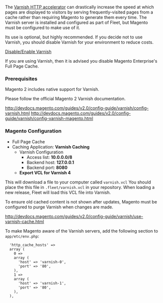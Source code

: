 The [Varnish HTTP accelerator](https://www.varnish-cache.org/) can drastically increase the speed at which pages are displayed to visitors by serving frequently-visited pages from a cache rather than requiring Magento to generate them every time. The Varnish server is installed and configured as part of Fleet, but Magento must be configured to make use of it.

Its use is optional, but highly recommended.
If you decide not to use Varnish, you should disable Varnish for your environment to reduce costs.

[Disable/Enable Varnish](/how-to/manage-environments/#enabling-and-disabling-varnish-for-an-environment)

If you are using Varnish, then it is advised you disable Magento Enterprise's Full Page Cache.

### Prerequisites

Magento 2 includes native support for Varnish.

Please follow the official Magento 2 Varnish documentation.

http://devdocs.magento.com/guides/v2.0/config-guide/varnish/config-varnish.html
http://devdocs.magento.com/guides/v2.0/config-guide/varnish/config-varnish-magento.html

### Magento Configuration

 * Full Page Cache
 * Caching Application: **Varnish Caching**
     * Varnish Configuration
         * Access list: **10.0.0.0/8**
         * Backend host: **127.0.0.1**
         * Backend port: **8080**
     * **Export VCL for Varnish 4**

This will download a file to your computer called `varnish.vcl`
You should place the this file in `.fleet/varnish.vcl` in your repository.
When loading a new release, Fleet will load this VCL file into Varnish.

To ensure old cached content is not shown after updates, Magento must be
configured to purge Varnish when changes are made.

http://devdocs.magento.com/guides/v2.0/config-guide/varnish/use-varnish-cache.html

To make Magento aware of the Varnish servers, add the following section to `app/etc/env.php`:

```
  'http_cache_hosts' =>
  array (
    0 =>
    array (
      'host' => 'varnish-0',
      'port' => '80',
    ),
    1 =>
    array (
      'host' => 'varnish-1',
      'port' => '80',
    ),
  ),
```
